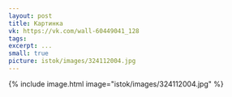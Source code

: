 ```yaml
---
layout: post
title: Картинка
vk: https://vk.com/wall-60449041_128
tags: 
excerpt: ...
small: true
picture: istok/images/324112004.jpg
---
```

{% include image.html image="istok/images/324112004.jpg" %}